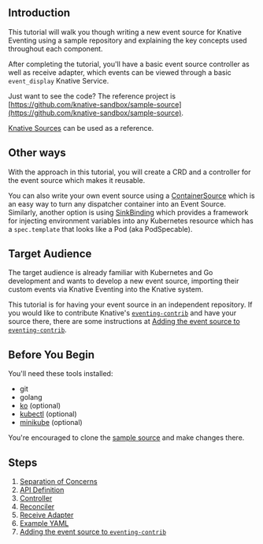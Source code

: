 ## Introduction

This tutorial will walk you though writing a new event source for Knative
Eventing using a sample repository and explaining the key concepts used
throughout each component.

After completing the tutorial, you'll have a basic event source controller as
well as receive adapter, which events can be viewed through a basic
`event_display` Knative Service.

Just want to see the code? The reference project is
[https://github.com/knative-sandbox/sample-source](https://github.com/knative-sandbox/sample-source).

[Knative Sources](../../sources/#knative-sources) can be used as a reference.

## Other ways

With the approach in this tutorial, you will create a CRD and a controller for the event source which makes it reusable.

You can also write your own event source using a [ContainerSource](../../../eventing/sources/README.md#meta-sources) which
is an easy way to turn any dispatcher container into an Event Source. Similarly, another option is using [SinkBinding](../../../eventing/sources/README.md#meta-sources)
which provides a framework for injecting environment variables into any Kubernetes resource which has a `spec.template` that looks like a Pod (aka PodSpecable).

## Target Audience

The target audience is already familiar with Kubernetes and Go development and
wants to develop a new event source, importing their custom events via Knative
Eventing into the Knative system.

This tutorial is for having your event source in an independent repository.
If you would like to contribute Knative's [`eventing-contrib`](https://github.com/knative/eventing-contrib/) and have your source
there, there are some instructions at [Adding the event source to `eventing-contrib`](./07-eventing-contrib.md).

## Before You Begin

You'll need these tools installed:

- git
- golang
- [ko](https://github.com/google/ko/) (optional)
- [kubectl](https://kubernetes.io/docs/tasks/tools/install-kubectl/) (optional)
- [minikube](https://github.com/kubernetes/minikube) (optional)

You're encouraged to clone the [sample source](https://github.com/knative-sandbox/sample-source) and make changes there.

## Steps

1. [Separation of Concerns](./01-theory.md)
2. [API Definition](./02-lifecycle-and-types.md)
3. [Controller](./03-controller.md)
4. [Reconciler](./04-reconciler.md)
5. [Receive Adapter](./05-receive-adapter.md)
6. [Example YAML](./06-yaml.md)
7. [Adding the event source to `eventing-contrib`](./07-eventing-contrib.md)
